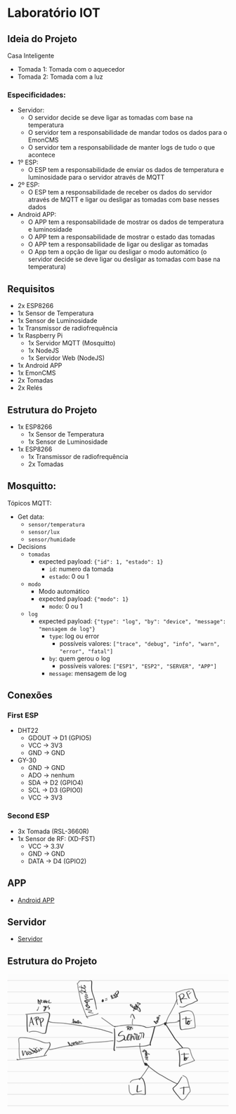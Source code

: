 # Laboratório IOT

## Ideia do Projeto 
Casa Inteligente

- Tomada 1: Tomada com o aquecedor
- Tomada 2: Tomada com a luz

### Especificidades:
- Servidor:
    - O servidor decide se deve ligar as tomadas com base na temperatura
    - O servidor tem a responsabilidade de mandar todos os dados para o EmonCMS
    - O servidor tem a responsabilidade de manter logs de tudo o que acontece
- 1º ESP:
    - O ESP tem a responsabilidade de enviar os dados de temperatura e luminosidade para o servidor através de MQTT
- 2º ESP:
    - O ESP tem a responsabilidade de receber os dados do servidor através de MQTT e ligar ou desligar as tomadas com base nesses dados
- Android APP:
    - O APP tem a responsabilidade de mostrar os dados de temperatura e luminosidade
    - O APP tem a responsabilidade de mostrar o estado das tomadas
    - O APP tem a responsabilidade de ligar ou desligar as tomadas
    - O App tem a opção de ligar ou desligar o modo automático (o servidor decide se deve ligar ou desligar as tomadas com base na temperatura)

## Requisitos
- 2x ESP8266
- 1x Sensor de Temperatura
- 1x Sensor de Luminosidade
- 1x Transmissor de radiofrequência
- 1x Raspberry Pi
    - 1x Servidor MQTT (Mosquitto)
    - 1x NodeJS
    - 1x Servidor Web (NodeJS) 
- 1x Android APP
- 1x EmonCMS
- 2x Tomadas
- 2x Relés

## Estrutura do Projeto
- 1x ESP8266
    - 1x Sensor de Temperatura
    - 1x Sensor de Luminosidade
- 1x ESP8266
    - 1x Transmissor de radiofrequência
    - 2x Tomadas

## Mosquitto:
Tópicos MQTT:
- Get data:
    - `sensor/temperatura`
    - `sensor/lux`
    - `sensor/humidade`
- Decisions
    - `tomadas`
        - expected payload: `{"id": 1, "estado": 1}`
            - `id`: numero da tomada
            - `estado`: 0 ou 1
    - `modo` 
        - Modo automático
        - expected payload: `{"modo": 1}`
            - `modo`: 0 ou 1
    - `log`
        - expected payload: `{"type": "log", "by": "device", "message": "mensagem de log"}`
            - `type`: log ou error
                - possíveis valores: `["trace", "debug", "info", "warn", "error", "fatal"]`
            - `by`: quem gerou o log
                - possíveis valores: `["ESP1", "ESP2", "SERVER", "APP"]`
            - `message`: mensagem de log

    
## Conexões
### First ESP
- DHT22
    - GDOUT -> D1 (GPIO5)
    - VCC -> 3V3
    - GND -> GND
- GY-30
    - GND -> GND
    - ADO -> nenhum
    - SDA -> D2 (GPIO4)
    - SCL -> D3 (GPIO0)
    - VCC -> 3V3

### Second ESP
- 3x Tomada (RSL-3660R)
- 1x Sensor de RF: (XD-FST)
    - VCC -> 3.3V
    - GND -> GND
    - DATA -> D4 (GPIO2)

## APP 
- [Android APP](./APP/README.md)
## Servidor
- [Servidor](./server/README.md)

## Estrutura do Projeto
![photo1685357278.jpeg](images/photo1685357278.jpeg)